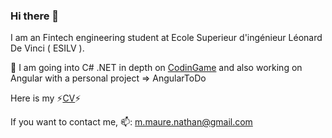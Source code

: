 ### Hi there 👋
<!--
**nathan38btc/nathan38btc** is a ✨ _special_ ✨ repository because its `README.md` (this file) appears on your GitHub profile.

Here are some ideas to get you started:

- 🔭 I’m currently working on ...
- 🌱 I’m currently learning ...
- 👯 I’m looking to collaborate on ...
- 🤔 I’m looking for help with ...
- 💬 Ask me about ...
- 📫 How to reach me: ...
- ⚡⚡ Fun fact: ...
-->

I am an Fintech engineering student at Ecole Superieur d'ingénieur Léonard De Vinci ( ESILV ).

🌱 I am going into C# .NET in depth on [CodinGame](https://www.codingame.com/profile/ec9536ef33ffa4a4ab37ac24311b9e6c9104595)
and also working on Angular with a personal project => AngularToDo

Here is my ⚡[CV](https://github.com/nathan38btc/nathan38btc/files/10281600/CV.pdf)⚡ 

If you want to contact me, 📫: m.maure.nathan@gmail.com
